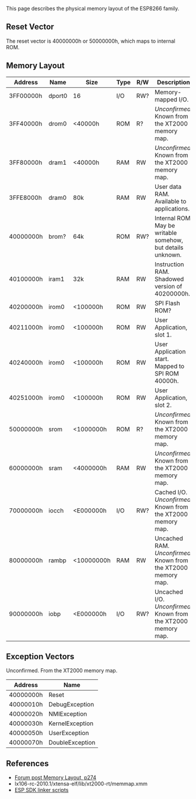 This page describes the physical memory layout of the ESP8266 family.

Reset Vector
------------
The reset vector is 40000000h or 50000000h, which maps to internal ROM.

Memory Layout
-------------
|  Address  |  Name  |    Size    | Type | R/W | Description |
| --------- | ------ | ---------- | ---- | --- | ----------- |
| 3FF00000h | dport0 | 16         | I/O  | RW? | Memory-mapped I/O. |
| 3FF40000h | drom0  | <40000h    | ROM  | R?  | *Unconfirmed.* Known from the XT2000 memory map. |
| 3FF80000h | dram1  | <40000h    | RAM  | RW  | *Unconfirmed.* Known from the XT2000 memory map. |
| 3FFE8000h | dram0  | 80k        | RAM  | RW  | User data RAM. Available to applications. |
| 40000000h | brom?  | 64k        | ROM  | RW? | Internal ROM. May be writable somehow, but details unknown. |
| 40100000h | iram1  | 32k        | RAM  | RW  | Instruction RAM. Shadowed version of 40200000h. |
| 40200000h | irom0  | <100000h   | ROM  | RW  | SPI Flash ROM? |
| 40211000h | irom0  | <100000h   | ROM  | RW  | User Application, slot 1. |
| 40240000h | irom0  | <100000h   | ROM  | RW  | User Application start. Mapped to SPI ROM 40000h. |
| 40251000h | irom0  | <100000h   | ROM  | RW  | User Application, slot 2. |
| 50000000h | srom   | <1000000h  | ROM  | R?  | *Unconfirmed.* Known from the XT2000 memory map. |
| 60000000h | sram   | <4000000h  | RAM  | RW  | *Unconfirmed.* Known from the XT2000 memory map. |
| 70000000h | iocch  | <E000000h  | I/O  | RW? | Cached I/O. *Unconfirmed.* Known from the XT2000 memory map. |
| 80000000h | rambp  | <10000000h | RAM  | RW  | Uncached RAM. *Unconfirmed.* Known from the XT2000 memory map. |
| 90000000h | iobp   | <E000000h  | I/O  | RW? | Uncached I/O. *Unconfirmed.* Known from the XT2000 memory map. |

Exception Vectors
-----------------
Unconfirmed. From the XT2000 memory map.

|  Address  |      Name       |
| --------- | --------------- |
| 40000000h | Reset           |
| 40000010h | DebugException  |
| 40000020h | NMIException    |
| 40000030h | KernelException |
| 40000050h | UserException   |
| 40000070h | DoubleException |

References
----------
- [Forum post Memory Layout, p274](http://www.esp8266.com/viewtopic.php?f=5&t=9&start=30#p274)
- lx106-rc-2010.1/xtensa-elf/lib/xt2000-rt/memmap.xmm
- [ESP SDK linker scripts](https://github.com/metalheart/esp8266/tree/master/ld)